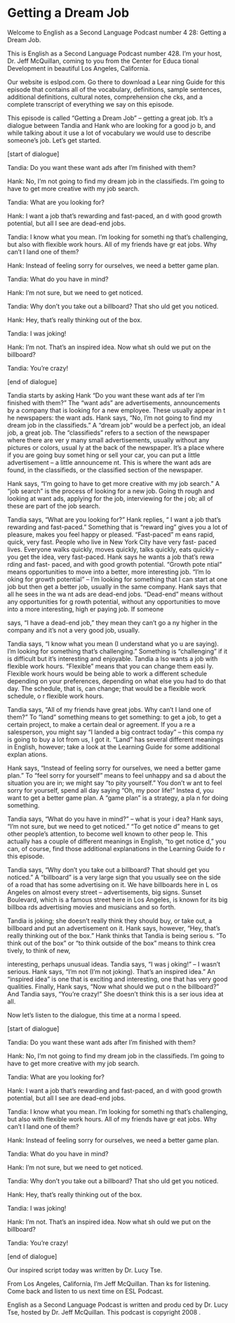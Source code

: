 # Getting a Dream Job

Welcome to English as a Second Language Podcast number 4 28: Getting a Dream Job. 

This is English as a Second Language Podcast number 428.  I’m your host, Dr. Jeff McQuillan, coming to you from the Center for Educa tional Development in beautiful Los Angeles, California. 

Our website is eslpod.com.  Go there to download a Lear ning Guide for this episode that contains all of the vocabulary, definitions, sample sentences, additional definitions, cultural notes, comprehension che cks, and a complete transcript of everything we say on this episode. 

This episode is called “Getting a Dream Job” – getting a  great job.  It’s a dialogue between Tandia and Hank who are looking for a good jo b, and while talking about it use a lot of vocabulary we would use to describe  someone’s job.  Let’s get started. 

[start of dialogue] 

Tandia:  Do you want these want ads after I’m finished  with them? 

Hank:  No, I’m not going to find my dream job in the classifieds.  I’m going to have to get more creative with my job search.   

Tandia:  What are you looking for? 

Hank:  I want a job that’s rewarding and fast-paced, an d with good growth potential, but all I see are dead-end jobs. 

Tandia:  I know what you mean.  I’m looking for somethi ng that’s challenging, but also with flexible work hours.  All of my friends have gr eat jobs.  Why can’t I land one of them? 

Hank:  Instead of feeling sorry for ourselves, we need a better game plan.   

Tandia:  What do you have in mind? 

Hank:  I’m not sure, but we need to get noticed.   

 Tandia:  Why don’t you take out a billboard?  That sho uld get you noticed. 

Hank:  Hey, that’s really thinking out of the box. 

Tandia:  I was joking! 

Hank:  I’m not.  That’s an inspired idea.  Now what sh ould we put on the billboard? 

Tandia:  You’re crazy! 

[end of dialogue] 

Tandia starts by asking Hank “Do you want these want ads af ter I’m finished with them?”  The “want ads” are advertisements, announcements by a company that is looking for a new employee.  These usually appear in t he newspapers: the want ads.  Hank says, “No, I’m not going to find my dream  job in the classifieds.” A “dream job” would be a perfect job, an ideal job, a great job.  The “classifieds” refers to a section of the newspaper where there are ver y many small advertisements, usually without any pictures or colors, usual ly at the back of the newspaper.  It’s a place where if you are going buy somet hing or sell your car, you can put a little advertisement – a little announceme nt.  This is where the want ads are found, in the classifieds, or the classified section of the newspaper. 

Hank says, “I’m going to have to get more creative with my job search.”  A “job search” is the process of looking for a new job.  Going th rough and looking at want ads, applying for the job, interviewing for the j ob; all of these are part of the job search. 

Tandia says, “What are you looking for?”  Hank replies, “ I want a job that’s rewarding and fast-paced.”  Something that is “reward ing” gives you a lot of pleasure, makes you feel happy or pleased.  “Fast-paced” m eans rapid, quick, very fast.  People who live in New York City have very fast- paced lives. Everyone walks quickly, moves quickly, talks quickly, eats quickly – you get the idea, very fast-paced.  Hank says he wants a job that’s rewa rding and fast- paced, and with good growth potential.  “Growth pote ntial” means opportunities to move into a better, more interesting job.  “I’m lo oking for growth potential” – I’m looking for something that I can start at one job but then get a better job, usually in the same company.  Hank says that all he sees in the wa nt ads are dead-end jobs.  “Dead-end” means without any opportunities for g rowth potential, without any opportunities to move into a more interesting, high er paying job.  If someone  

 says, “I have a dead-end job,” they mean they can’t go a ny higher in the company and it’s not a very good job, usually. 

Tandia says, “I know what you mean (I understand what yo u are saying).  I’m looking for something that’s challenging.”  Something is “challenging” if it is difficult but it’s interesting and enjoyable.  Tandia a lso wants a job with flexible work hours.  “Flexible” means that you can change them easi ly.  Flexible work hours would be being able to work a different schedule depending on your preferences, depending on what else you had to do that day.  The schedule, that is, can change; that would be a flexible work schedule, o r flexible work hours. 

Tandia says, “All of my friends have great jobs.  Why can’t  I land one of them?” To “land” something means to get something: to get a job, to get a certain project, to make a certain deal or agreement.  If you a re a salesperson, you might say “I landed a big contract today” – this compa ny is going to buy a lot from us, I got it.  “Land” has several different meanings in English, however; take a look at the Learning Guide for some additional explan ations. 

Hank says, “Instead of feeling sorry for ourselves, we need a better game plan.” To “feel sorry for yourself” means to feel unhappy and sa d about the situation you are in; we might say “to pity yourself.”  You don’t w ant to feel sorry for yourself, spend all day saying “Oh, my poor life!”  Instea d, you want to get a better game plan.  A “game plan” is a strategy, a pla n for doing something. 

Tandia says, “What do you have in mind?” – what is your i dea?  Hank says, “I’m not sure, but we need to get noticed.”  “To get notice d” means to get other people’s attention, to become well known to other peop le.  This actually has a couple of different meanings in English, “to get notice d,” you can, of course, find those additional explanations in the Learning Guide fo r this episode. 

Tandia says, “Why don’t you take out a billboard?  That should get you noticed.” A “billboard” is a very large sign that you usually see on  the side of a road that has some advertising on it.  We have billboards here in L os Angeles on almost every street – advertisements, big signs.  Sunset Boulevard, which is a famous street here in Los Angeles, is known for its big billboa rds advertising movies and musicians and so forth.   

Tandia is joking; she doesn’t really think they should buy, or take out, a billboard and put an advertisement on it.  Hank says, however, “Hey,  that’s really thinking out of the box.”  Hank thinks that Tandia is being seriou s.  “To think out of the box” or “to think outside of the box” means to think crea tively, to think of new,  

 interesting, perhaps unusual ideas.  Tandia says, “I was j oking!” – I wasn’t serious.  Hank says, “I’m not (I’m not joking).  That’s an  inspired idea.”  An “inspired idea” is one that is exciting and interesting, one that has very good qualities.  Finally, Hank says, “Now what should we put o n the billboard?”  And Tandia says, “You’re crazy!”  She doesn’t think this is a ser ious idea at all. 

Now let’s listen to the dialogue, this time at a norma l speed. 

[start of dialogue] 

Tandia:  Do you want these want ads after I’m finished  with them? 

Hank:  No, I’m not going to find my dream job in the classifieds.  I’m going to have to get more creative with my job search.   

Tandia:  What are you looking for? 

Hank:  I want a job that’s rewarding and fast-paced, an d with good growth potential, but all I see are dead-end jobs. 

Tandia:  I know what you mean.  I’m looking for somethi ng that’s challenging, but also with flexible work hours.  All of my friends have gr eat jobs.  Why can’t I land one of them? 

Hank:  Instead of feeling sorry for ourselves, we need a better game plan.   

Tandia:  What do you have in mind? 

Hank:  I’m not sure, but we need to get noticed.   

Tandia:  Why don’t you take out a billboard?  That sho uld get you noticed. 

Hank:  Hey, that’s really thinking out of the box. 

Tandia:  I was joking! 

Hank:  I’m not.  That’s an inspired idea.  Now what sh ould we put on the billboard? 

Tandia:  You’re crazy! 

 [end of dialogue] 

Our inspired script today was written by Dr. Lucy Tse.   

From Los Angeles, California, I’m Jeff McQuillan.  Than ks for listening.  Come back and listen to us next time on ESL Podcast. 

English as a Second Language Podcast is written and produ ced by Dr. Lucy Tse, hosted by Dr. Jeff McQuillan.  This podcast is copyright 2008 .

